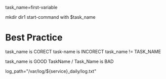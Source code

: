 task_name=first-variable

mkdir dir1
start-command with $task_name


# Best Practice

task_name is CORECT
task-name is INCORECT
task_name != TASK_NAME


task_name is GOOD
TaskName / Task_Name is BAD

log_path="/var/log/${service}_daily/log.txt"

